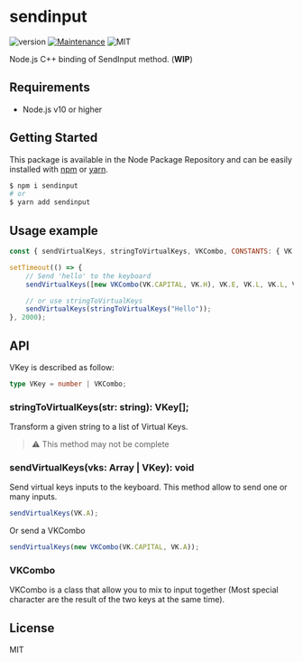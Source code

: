 # sendinput
![version](https://img.shields.io/badge/version-1.0.0-blue.svg)
[![Maintenance](https://img.shields.io/badge/Maintained%3F-yes-green.svg)](https://github.com/SlimIO/is/commit-activity)
![MIT](https://img.shields.io/github/license/mashape/apistatus.svg)

Node.js C++ binding of SendInput method. (**WIP**)

## Requirements
- Node.js v10 or higher

## Getting Started

This package is available in the Node Package Repository and can be easily installed with [npm](https://docs.npmjs.com/getting-started/what-is-npm) or [yarn](https://yarnpkg.com).

```bash
$ npm i sendinput
# or
$ yarn add sendinput
```

## Usage example
```js
const { sendVirtualKeys, stringToVirtualKeys, VKCombo, CONSTANTS: { VK } } = require("sendinput");

setTimeout(() => {
    // Send 'hello' to the keyboard
    sendVirtualKeys([new VKCombo(VK.CAPITAL, VK.H), VK.E, VK.L, VK.L, VK.O]);

    // or use stringToVirtualKeys
    sendVirtualKeys(stringToVirtualKeys("Hello"));
}, 2000);
```

## API

VKey is described as follow:
```ts
type VKey = number | VKCombo;
```

### stringToVirtualKeys(str: string): VKey[];
Transform a given string to a list of Virtual Keys.

> ⚠️ This method may not be complete

### sendVirtualKeys(vks: Array<VKey> | VKey): void
Send virtual keys inputs to the keyboard. This method allow to send one or many inputs.
```js
sendVirtualKeys(VK.A);
```

Or send a VKCombo
```js
sendVirtualKeys(new VKCombo(VK.CAPITAL, VK.A));
```

### VKCombo
VKCombo is a class that allow you to mix to input together (Most special character are the result of the two keys at the same time).

## License
MIT
